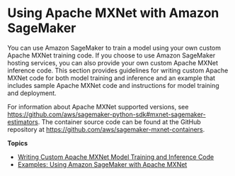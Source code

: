 # Using Apache MXNet with Amazon SageMaker<a name="mxnet"></a>

You can use Amazon SageMaker to train a model using your own custom Apache MXNet training code\. If you choose to use Amazon SageMaker hosting services, you can also provide your own custom Apache MXNet inference code\. This section provides guidelines for writing custom Apache MXNet code for both model training and inference and an example that includes sample Apache MXNet code and instructions for model training and deployment\. 

For information about Apache MXNet supported versions, see [https://github\.com/aws/sagemaker\-python\-sdk\#mxnet\-sagemaker\-estimators](https://github.com/aws/sagemaker-python-sdk#mxnet-sagemaker-estimators)\. The container source code can be found at the GitHub repository at [https://github\.com/aws/sagemaker\-mxnet\-containers](https://github.com/aws/sagemaker-mxnet-containers)\. 

**Topics**
+ [Writing Custom Apache MXNet Model Training and Inference Code](mxnet-training-inference-code-template.md)
+ [Examples: Using Amazon SageMaker with Apache MXNet](sagemaker-examples.md)